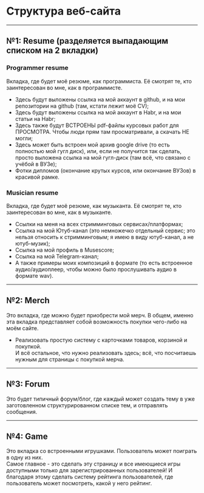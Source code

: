 # Структура веб-сайта
- - - - - - - - - - - - - - - - - - - - - -
## №1: Resume (разделяется выпадающим списком на 2 вкладки)

### Programmer resume
Вкладка, где будет моё резюме, как программиста. Её смотрят те, кто заинтересован во мне, как в программисте.

- Здесь будут выложены ссылка на мой аккаунт в github, и на мои репозитории на github (там, кстати лежит моё CV);
- Здесь будут выложены ссылка на мой аккаунт в Habr, и на мои статьи на Habr;
- Здесь также будут ВСТРОЕНЫ pdf-файлы курсовых работ для ПРОСМОТРА. Чтобы люди прям там просматривали, а скачать НЕ могли;
- Здесь может быть встроен мой архив google drive (то есть полностью мой гугл диск), или, если не получится так сделать, просто выложена ссылка на мой гугл-диск (там всё, что связано с учёбой в ВУЗе);
- Фотки дипломов (окончание крутых курсов, или окончание ВУЗов) в красивой рамке.

### Musician resume
Вкладка, где будет моё резюме, как музыканта. Её смотрят те, кто заинтересован во мне, как в музыканте.

- Ссылки на меня на всех стримминговых сервисах/платформах;
- Ссылка на мой Ютуб-канал (это немножечко отдельный сервис; это нельзя относить к стримминговым; я имею в виду ютуб-канал, а не ютуб-музик);
- Ссылка на мой профиль в Musescore;
- Ссылка на мой Telegram-канал;
- А также примеры моих композиций в формате (то есть встроенное аудио/аудиоплеер, чтобы можно было прослушивать аудио в формате wav).
- - - - - - - - - - - - - - - - - - - - - -
## №2: Merch
Это вкладка, где можно будет приобрести мой мерч. В общем, именно эта вкладка представляет собой возможность покупки чего-либо на моём сайте.

 - Реализовать простую систему с карточками товаров, корзиной и покупкой. 
<br> И всё остальное, что нужно реализовать здесь; всё, что посчитаешь нужным для страницы с покупкой мерча.
- - - - - - - - - - - - - - - - - - - - - -
## №3: Forum
Это будет типичный форум/блог, где каждый может создать тему в уже заготовленном структурированном списке тем, и отправлять сообщения.
- - - - - - - - - - - - - - - - - - - - - -
## №4: Game
Это вкладка со встроенными игрушками. Пользователь может поиграть в одну из них.
<br> Самое главное - это сделать эту страницу и все имеющиеся игры доступными только для зарегистрированных пользователей! И благодаря этому сделать систему рейтинга пользователей, где пользователь может посмотреть, какой у него рейтинг.